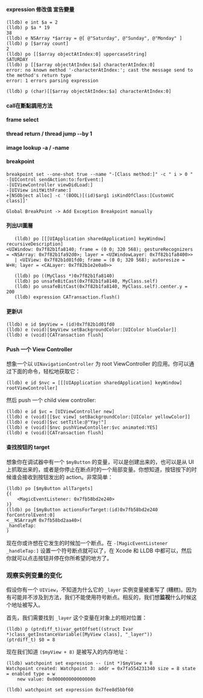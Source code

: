 #### expression 修改值 宣告變量

```
(lldb) e int $a = 2
(lldb) p $a * 19
38
(lldb) e NSArray *$array = @[ @"Saturday", @"Sunday", @"Monday" ]
(lldb) p [$array count]
2
(lldb) po [[$array objectAtIndex:0] uppercaseString]
SATURDAY
(lldb) p [[$array objectAtIndex:$a] characterAtIndex:0]
error: no known method '-characterAtIndex:'; cast the message send to the method's return type
error: 1 errors parsing expression

(lldb) p (char)[[$array objectAtIndex:$a] characterAtIndex:0]
```

#### call在斷點調用方法

#### frame select

#### thread return / thread jump --by 1

#### image lookup -a / -name

#### breakpoint

```
breakpoint set --one-shot true --name "-[Class method:]" -c " i > 0 "
-[UIControl sendAction:to:forEvent:]
-[UIViewController viewDidLoad:]
-[UIView initWithFrame:]
+[NSObject alloc] -c '(BOOL)[(id)$arg1 isKindOfClass:[CustomVC class]]'

Global BreakPoint -> Add Exception Breakpoint manually
```

#### 列出UI圖層

```
   (lldb) po [[[UIApplication sharedApplication] keyWindow] recursiveDescription]
<UIWindow: 0x7f82b1fa8140; frame = (0 0; 320 568); gestureRecognizers = <NSArray: 0x7f82b1fa92d0>; layer = <UIWindowLayer: 0x7f82b1fa8400>>
   | <UIView: 0x7f82b1d01fd0; frame = (0 0; 320 568); autoresize = W+H; layer = <CALayer: 0x7f82b1e2e0a0>>
   
   (lldb) po ((MyClass *)0x7f82b1fa8140)
   (lldb) po unsafeBitCast(0x7f82b1fa8140, MyClass.self)
   (lldb) po unsafeBitCast(0x7f82b1fa8140, MyClass.self).center.y = 200
   (lldb) expression CATransaction.flush()
```

#### 更新UI

```
(lldb) e id $myView = (id)0x7f82b1d01fd0
(lldb) e (void)[$myView setBackgroundColor:[UIColor blueColor]]
(lldb) e (void)[CATransaction flush]
```

#### Push 一个 View Controller

想象一个以 `UINavigationController` 为 root ViewController 的应用。你可以通过下面的命令，轻松地获取它：

```
(lldb) e id $nvc = [[[UIApplication sharedApplication] keyWindow] rootViewController]
```

然后 push 一个 child view controller:

```
(lldb) e id $vc = [UIViewController new]
(lldb) e (void)[[$vc view] setBackgroundColor:[UIColor yellowColor]]
(lldb) e (void)[$vc setTitle:@"Yay!"]
(lldb) e (void)[$nvc pushViewContoller:$vc animated:YES]
(lldb) e (void)[CATransaction flush]
```

#### 查找按钮的 target

想象你在调试器中有一个 `$myButton` 的变量，可以是创建出来的，也可以是从 UI 上抓取出来的，或者是你停止在断点时的一个局部变量。你想知道，按钮按下的时候谁会接收到按钮发出的 action。非常简单：

```
(lldb) po [$myButton allTargets]
{(
    <MagicEventListener: 0x7fb58bd2e240>
)}
(lldb) po [$myButton actionsForTarget:(id)0x7fb58bd2e240 forControlEvent:0]
<__NSArrayM 0x7fb58bd2aa40>(
_handleTap:
)
```

现在你或许想在它发生的时候加一个断点。在 `-[MagicEventListener _handleTap:]` 设置一个符号断点就可以了，在 Xcode 和 LLDB 中都可以，然后你就可以点击按钮并停在你所希望的地方了。

### 观察实例变量的变化

假设你有一个 `UIView`，不知道为什么它的 `_layer` 实例变量被重写了 (糟糕)。因为有可能并不涉及到方法，我们不能使用符号断点。相反的，我们想**监视**什么时候这个地址被写入。

首先，我们需要找到 `_layer` 这个变量在对象上的相对位置：

```
(lldb) p (ptrdiff_t)ivar_getOffset((struct Ivar *)class_getInstanceVariable([MyView class], "_layer"))
(ptrdiff_t) $0 = 8
```

现在我们知道 `($myView + 8)` 是被写入的内存地址：

```
(lldb) watchpoint set expression -- (int *)$myView + 8
Watchpoint created: Watchpoint 3: addr = 0x7fa554231340 size = 8 state = enabled type = w
    new value: 0x0000000000000000
    
(lldb) watchpoint set expression 0x7fee8d5bbf60
```

